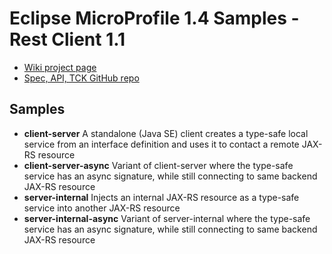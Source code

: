 # Eclipse MicroProfile 1.4 Samples - Rest Client 1.1

 - [Wiki project page](https://wiki.eclipse.org/MicroProfile/RESTClient)
 - [Spec, API, TCK GitHub repo](https://github.com/eclipse/microprofile-rest-client)

## Samples ##

 - **client-server** A standalone (Java SE) client creates a type-safe local service from an interface definition and uses it to contact a remote JAX-RS resource
 - **client-server-async** Variant of client-server where the type-safe service has an async signature, while still connecting to same backend JAX-RS resource
 - **server-internal** Injects an internal JAX-RS resource as a type-safe service into another JAX-RS resource
 - **server-internal-async** Variant of server-internal where the type-safe service has an async signature, while still connecting to same backend JAX-RS resource

   


